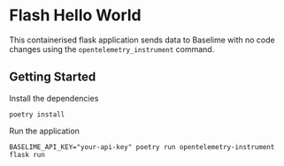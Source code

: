 # Flash Hello World

This containerised flask application sends data to Baselime with no code changes using the `opentelemetry_instrument` command.

## Getting Started

Install the dependencies

```
poetry install
```

Run the application

```
BASELIME_API_KEY="your-api-key" poetry run opentelemetry-instrument flask run
```
